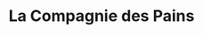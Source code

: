 ---
title: "La Compagnie des Pains"
url: /la-grande-motte/la-compagnie-des-pains/
shop: boulangerie
---